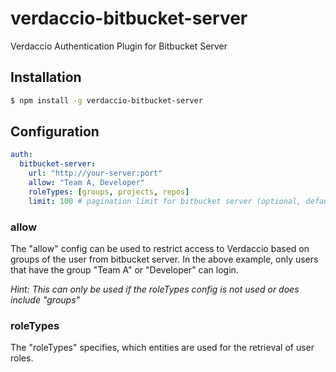# verdaccio-bitbucket-server
Verdaccio Authentication Plugin for Bitbucket Server

## Installation

```sh
$ npm install -g verdaccio-bitbucket-server
```

## Configuration

```yaml
auth:
  bitbucket-server:
    url: "http://your-server:port"
    allow: "Team A, Developer"
    roleTypes: [groups, projects, repos]
    limit: 100 # pagination limit for bitbucket server (optional, defaults to 100)
```

### allow
The "allow" config can be used to restrict access to Verdaccio based on groups of the user from bitbucket server. In the above example, only users that have the group "Team A" or "Developer" can login.

*Hint: This can only be used if the roleTypes config is not used or does include "groups"*

### roleTypes
The "roleTypes" specifies, which entities are used for the retrieval of user roles.